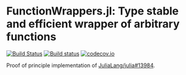 # FunctionWrappers.jl: Type stable and efficient wrapper of arbitrary functions

[![Build Status](https://travis-ci.org/yuyichao/FunctionWrappers.jl.svg?branch=master)](https://travis-ci.org/yuyichao/FunctionWrappers.jl)
[![Build status](https://ci.appveyor.com/api/projects/status/mgearlsjllu4mdtd/branch/master?svg=true)](https://ci.appveyor.com/project/yuyichao/functionwrappers-jl/branch/master)
[![codecov.io](http://codecov.io/github/yuyichao/FunctionWrappers.jl/coverage.svg?branch=master)](http://codecov.io/github/yuyichao/FunctionWrappers.jl?branch=master)

Proof of principle implementation of [JuliaLang/julia#13984](https://github.com/JuliaLang/julia/issues/13984).
